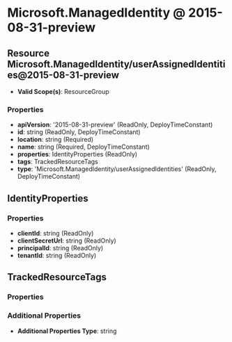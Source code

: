 # Microsoft.ManagedIdentity @ 2015-08-31-preview

## Resource Microsoft.ManagedIdentity/userAssignedIdentities@2015-08-31-preview
* **Valid Scope(s)**: ResourceGroup
### Properties
* **apiVersion**: '2015-08-31-preview' (ReadOnly, DeployTimeConstant)
* **id**: string (ReadOnly, DeployTimeConstant)
* **location**: string (Required)
* **name**: string (Required, DeployTimeConstant)
* **properties**: IdentityProperties (ReadOnly)
* **tags**: TrackedResourceTags
* **type**: 'Microsoft.ManagedIdentity/userAssignedIdentities' (ReadOnly, DeployTimeConstant)

## IdentityProperties
### Properties
* **clientId**: string (ReadOnly)
* **clientSecretUrl**: string (ReadOnly)
* **principalId**: string (ReadOnly)
* **tenantId**: string (ReadOnly)

## TrackedResourceTags
### Properties
### Additional Properties
* **Additional Properties Type**: string

